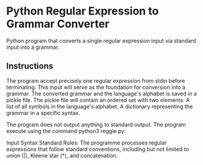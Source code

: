 # Python Regular Expression to Grammar Converter

 Python program that converts a single regular expression input via standard input into a grammar.


## Instructions
The program accept precisely one regular expression from stdin before terminating. This input will serve as the foundation for conversion into a grammar.
The converted grammar and the language's alphabet is saved in a pickle file. The pickle file will contain an ordered set with two elements: 
A list of all symbols in the language's alphabet.
A dictionary representing the grammar in a specific syntax.

The program does not  output anything to standard output.
The program execute using the command python3 reggie.py.

Input Syntax
Standard Rules: The programme processes regular expressions that follow standard conventions, including but not limited to union (|), Kleene star (*), and concatenation.
